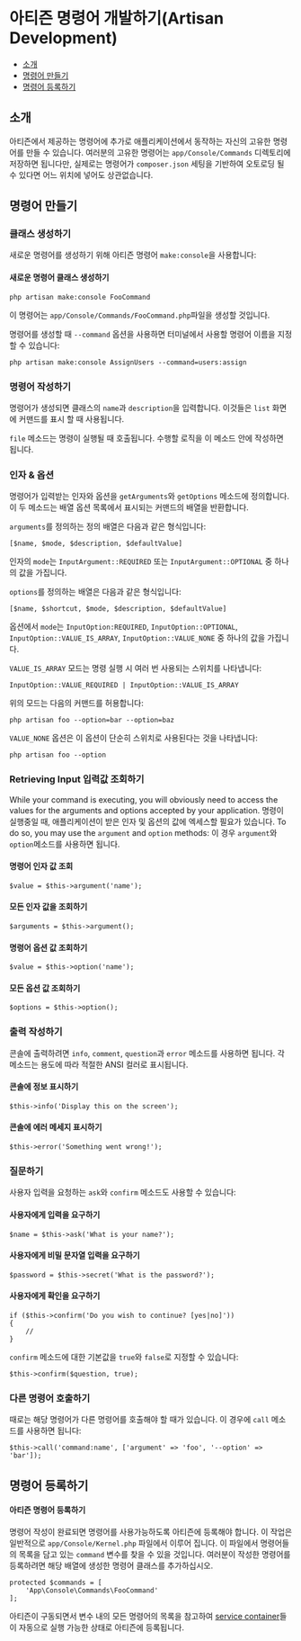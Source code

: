 # 아티즌 명령어 개발하기(Artisan Development)

- [소개](#introduction)
- [명령어 만들기](#building-a-command)
- [명령어 등록하기](#registering-commands)


<a name="introduction"></a>
## 소개

아티즌에서 제공하는 명령어에 추가로 애플리케이션에서 동작하는 자신의 고유한 명령어를 만들 수 있습니다. 여러분의 고유한 명령어는 `app/Console/Commands` 디렉토리에 저장하면 됩니다만, 실제로는 명령어가 `composer.json` 세팅을 기반하여 오토로딩 될 수 있다면 어느 위치에 넣어도 상관없습니다.

<!--chak-comment-아티즌-명령어-개발하기(Artisan-Development)-소개-->

<a name="building-a-command"></a>
## 명령어 만들기

### 클래스 생성하기

새로운 명령어를 생성하기 위해 아티즌 명령어 `make:console`을 사용합니다:

#### 새로운 명령어 클래스 생성하기

	php artisan make:console FooCommand

이 명령어는 `app/Console/Commands/FooCommand.php`파일을 생성할 것입니다.

명령어를 생성할 때 `--command` 옵션을 사용하면 터미널에서 사용할 명령어 이름을 지정할 수 있습니다:

	php artisan make:console AssignUsers --command=users:assign

### 명령어 작성하기

명령어가 생성되면 클래스의 `name`과 `description`을 입력합니다. 이것들은 `list` 화면에 커맨드를 표시 할 때 사용됩니다.

`file` 메소드는 명령이 실행될 때 호출됩니다. 수행할 로직을 이 메소드 안에 작성하면 됩니다.

### 인자 & 옵션

명령어가 입력받는 인자와 옵션을 `getArguments`와 `getOptions` 메소드에 정의합니다. 이 두 메소드는 배열 옵션 목록에서 표시되는 커맨드의 배열을 반환합니다.

`arguments`를 정의하는 정의 배열은 다음과 같은 형식입니다:

	[$name, $mode, $description, $defaultValue]

인자의 `mode`는 `InputArgument::REQUIRED` 또는 `InputArgument::OPTIONAL` 중 하나의 값을 가집니다.

`options`를 정의하는 배열은 다음과 같은 형식입니다:

	[$name, $shortcut, $mode, $description, $defaultValue]

옵션에서 `mode`는 `InputOption:REQUIRED`, `InputOption::OPTIONAL`, `InputOption::VALUE_IS_ARRAY`, `InputOption::VALUE_NONE` 중 하나의 값을 가집니다.

`VALUE_IS_ARRAY` 모드는 명령 실행 시 여러 번 사용되는 스위치를 나타냅니다:

	InputOption::VALUE_REQUIRED | InputOption::VALUE_IS_ARRAY

위의 모드는 다음의 커맨드를 허용합니다:

	php artisan foo --option=bar --option=baz

`VALUE_NONE` 옵션은 이 옵션이 단순히 스위치로 사용된다는 것을 나타냅니다:

	php artisan foo --option

### Retrieving Input 입력값 조회하기

While your command is executing, you will obviously need to access the values for the arguments and options accepted by your application. 명령이 실행중일 때, 애플리케이션이 받은 인자 및 옵션의 값에 엑세스할 필요가 있습니다. To do so, you may use the `argument` and `option` methods: 이 경우 `argument`와 `option`메소드를 사용하면 됩니다.

#### 명령어 인자 값 조회

	$value = $this->argument('name');

#### 모든 인자 값을 조회하기

	$arguments = $this->argument();

#### 명령어 옵션 값 조회하기

	$value = $this->option('name');

#### 모든 옵션 값 조회하기

	$options = $this->option();

### 출력 작성하기

콘솔에 출력하려면 `info`, `comment`, `question`과 `error` 메소드를 사용하면 됩니다. 각 메소드는 용도에 따라 적절한 ANSI 컬러로 표시됩니다.

#### 콘솔에 정보 표시하기

	$this->info('Display this on the screen');

#### 콘솔에 에러 메세지 표시하기

	$this->error('Something went wrong!');

### 질문하기

사용자 입력을 요청하는 `ask`와 `confirm` 메소드도 사용할 수 있습니다:

#### 사용자에게 입력을 요구하기

	$name = $this->ask('What is your name?');

#### 사용자에게 비밀 문자열 입력을 요구하기

	$password = $this->secret('What is the password?');

#### 사용자에게 확인을 요구하기

	if ($this->confirm('Do you wish to continue? [yes|no]'))
	{
		//
	}

`confirm` 메소드에 대한 기본값을 `true`와 `false`로 지정할 수 있습니다:

	$this->confirm($question, true);

### 다른 명령어 호출하기

때로는 해당 명령어가 다른 명령어를 호출해야 할 때가 있습니다. 이 경우에 `call` 메소드를 사용하면 됩니다:

	$this->call('command:name', ['argument' => 'foo', '--option' => 'bar']);

<!--chak-comment-아티즌-명령어-개발하기(Artisan-Development)-명령어-만들기-->

<a name="registering-commands"></a>
## 명령어 등록하기

#### 아티즌 명령어 등록하기

명령어 작성이 완료되면 명령어를 사용가능하도록 아티즌에 등록해야 합니다. 이 작업은 일반적으로 `app/Console/Kernel.php` 파일에서 이루어 집니다. 이 파일에서 명령어들의 목록을 담고 있는 `command` 변수를 찾을 수 있을 것입니다. 여러분이 작성한 명령어를 등록하려면 해당 배열에 생성한 명령어 클래스를 추가하십시오.

	protected $commands = [
		'App\Console\Commands\FooCommand'
	];

아티즌이 구동되면서 변수 내의 모든 명령어의 목록을 참고하여 [service container](/docs/5.0/container)들이 자동으로 실행 가능한 상태로 아티즌에 등록됩니다.

<!--chak-comment-아티즌-명령어-개발하기(Artisan-Development)-명령어-등록하기-->
